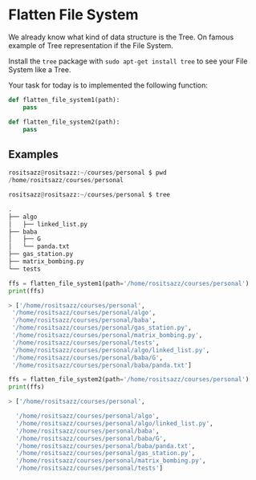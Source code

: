 # Flatten File System

We already know what kind of data structure is the Tree.
On famous example of Tree representation if the File System.

Install the `tree` package with `sudo apt-get install tree` to see your File System like a Tree.

Your task for today is to implemented the following function:

```python
def flatten_file_system1(path):
    pass

def flatten_file_system2(path):
    pass
```

## Examples

```python
rositsazz@rositsazz:~/courses/personal $ pwd
/home/rositsazz/courses/personal

rositsazz@rositsazz:~/courses/personal $ tree

.
├── algo
│   ├── linked_list.py
├── baba
│   ├── G
│   └── panda.txt
├── gas_station.py
├── matrix_bombing.py
└── tests

```


```python
ffs = flatten_file_system1(path='/home/rositsazz/courses/personal')
print(ffs)
```

```python
> ['/home/rositsazz/courses/personal',
 '/home/rositsazz/courses/personal/algo',
 '/home/rositsazz/courses/personal/baba',
 '/home/rositsazz/courses/personal/gas_station.py',
 '/home/rositsazz/courses/personal/matrix_bombing.py',
 '/home/rositsazz/courses/personal/tests',
 '/home/rositsazz/courses/personal/algo/linked_list.py',
 '/home/rositsazz/courses/personal/baba/G',
 '/home/rositsazz/courses/personal/baba/panda.txt']
```

```python
ffs = flatten_file_system2(path='/home/rositsazz/courses/personal')
print(ffs)
```

```python
> ['/home/rositsazz/courses/personal',

  '/home/rositsazz/courses/personal/algo',
  '/home/rositsazz/courses/personal/algo/linked_list.py',
  '/home/rositsazz/courses/personal/baba',
  '/home/rositsazz/courses/personal/baba/G',
  '/home/rositsazz/courses/personal/baba/panda.txt',
  '/home/rositsazz/courses/personal/gas_station.py',
  '/home/rositsazz/courses/personal/matrix_bombing.py',
  '/home/rositsazz/courses/personal/tests']
```
